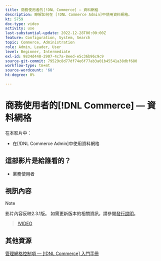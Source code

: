 ```yaml
---
title: 商務使用者的[!DNL Commerce] — 資料網格
description: 瞭解如何在 [!DNL Commerce Admin]中使用資料網格。
kt: 5759
doc-type: video
activity: use
last-substantial-update: 2022-12-28T00:00:00Z
feature: Configuration, System, Search
topic: Commerce, Administration
role: Admin, Leader, User
level: Beginner, Intermediate
exl-id: 9834d448-2907-4c7a-8eed-e5c36b96c9c9
source-git-commit: 79529c8d77df74e6f77ab3a01b45541a38dbf680
workflow-type: tm+mt
source-wordcount: '68'
ht-degree: 0%

---
```


# 商務使用者的[!DNL Commerce] — 資料網格

在本影片中：

- 在[!DNL Commerce Admin]中使用資料網格

## 這部影片是給誰看的？

- 業務使用者

## 視訊內容

>[!NOTE]
>
>影片內容反映2.3.1版。 如需更新版本的相關資訊，請參閱[發行說明](https://experienceleague.adobe.com/docs/commerce-operations/release/notes/overview.html?lang=zh-Hant)。

>[!VIDEO](https://video.tv.adobe.com/v/35960?quality=12&learn=on)

## 其他資源

[管理網格控制項 —  [!DNL Commerce] 入門手冊](https://experienceleague.adobe.com/docs/commerce-admin/start/admin/tools/admin-grid-controls.html?lang=zh-Hant)
